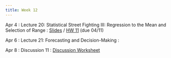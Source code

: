```yaml
---
title: Week 12
---
```


Apr 4
: Lecture 20: Statistical Street Fighting III: Regression to the Mean and Selection of Range
    : [Slides](https://docs.google.com/presentation/d/1e4PvC9oLF_2GEjhQ1YWQALGcQ8KmkMlN_no8HV_NofU/edit?usp=sharing) / [HW 11](/assets/hw11.pdf) (due 04/11) 

Apr 6
: Lecture 21: Forecasting and Decision-Making
    :   

Apr 8
: Discussion 11
    :  [Discussion Worksheet](https://docs.google.com/document/d/1yf-0-J1t_qCyCKZshoxBupWiVyhMmq2NEV0tnCsROQc/edit?usp=sharing)
